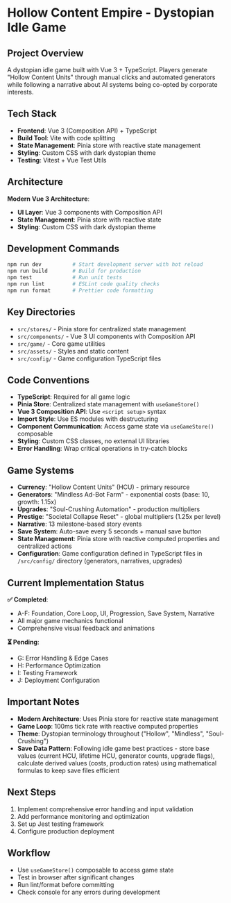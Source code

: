# Hollow Content Empire - Dystopian Idle Game

## Project Overview

A dystopian idle game built with Vue 3 + TypeScript. Players generate "Hollow Content Units" through manual clicks and automated generators while following a narrative about AI systems being co-opted by corporate interests.

## Tech Stack

- **Frontend**: Vue 3 (Composition API) + TypeScript
- **Build Tool**: Vite with code splitting
- **State Management**: Pinia store with reactive state management
- **Styling**: Custom CSS with dark dystopian theme
- **Testing**: Vitest + Vue Test Utils

## Architecture

**Modern Vue 3 Architecture**:

- **UI Layer**: Vue 3 components with Composition API
- **State Management**: Pinia store with reactive state
- **Styling**: Custom CSS with dark dystopian theme

## Development Commands

```bash
npm run dev          # Start development server with hot reload
npm run build        # Build for production
npm test             # Run unit tests
npm run lint         # ESLint code quality checks
npm run format       # Prettier code formatting
```

## Key Directories

- `src/stores/` - Pinia store for centralized state management
- `src/components/` - Vue 3 UI components with Composition API
- `src/game/` - Core game utilities
- `src/assets/` - Styles and static content
- `src/config/` - Game configuration TypeScript files

## Code Conventions

- **TypeScript**: Required for all game logic
- **Pinia Store**: Centralized state management with `useGameStore()`
- **Vue 3 Composition API**: Use `<script setup>` syntax
- **Import Style**: Use ES modules with destructuring
- **Component Communication**: Access game state via `useGameStore()` composable
- **Styling**: Custom CSS classes, no external UI libraries
- **Error Handling**: Wrap critical operations in try-catch blocks

## Game Systems

- **Currency**: "Hollow Content Units" (HCU) - primary resource
- **Generators**: "Mindless Ad-Bot Farm" - exponential costs (base: 10, growth: 1.15x)
- **Upgrades**: "Soul-Crushing Automation" - production multipliers
- **Prestige**: "Societal Collapse Reset" - global multipliers (1.25x per level)
- **Narrative**: 13 milestone-based story events
- **Save System**: Auto-save every 5 seconds + manual save button
- **State Management**: Pinia store with reactive computed properties and centralized actions
- **Configuration**: Game configuration defined in TypeScript files in `/src/config/` directory (generators, narratives, upgrades)

## Current Implementation Status

**✅ Completed**:

- A-F: Foundation, Core Loop, UI, Progression, Save System, Narrative
- All major game mechanics functional
- Comprehensive visual feedback and animations

**⏳ Pending**:

- G: Error Handling & Edge Cases
- H: Performance Optimization
- I: Testing Framework
- J: Deployment Configuration

## Important Notes

- **Modern Architecture**: Uses Pinia store for reactive state management
- **Game Loop**: 100ms tick rate with reactive computed properties
- **Theme**: Dystopian terminology throughout ("Hollow", "Mindless", "Soul-Crushing")
- **Save Data Pattern**: Following idle game best practices - store base values (current HCU, lifetime HCU, generator counts, upgrade flags), calculate derived values (costs, production rates) using mathematical formulas to keep save files efficient

## Next Steps

1. Implement comprehensive error handling and input validation
2. Add performance monitoring and optimization
3. Set up Jest testing framework
4. Configure production deployment

## Workflow

- Use `useGameStore()` composable to access game state
- Test in browser after significant changes
- Run lint/format before committing
- Check console for any errors during development
